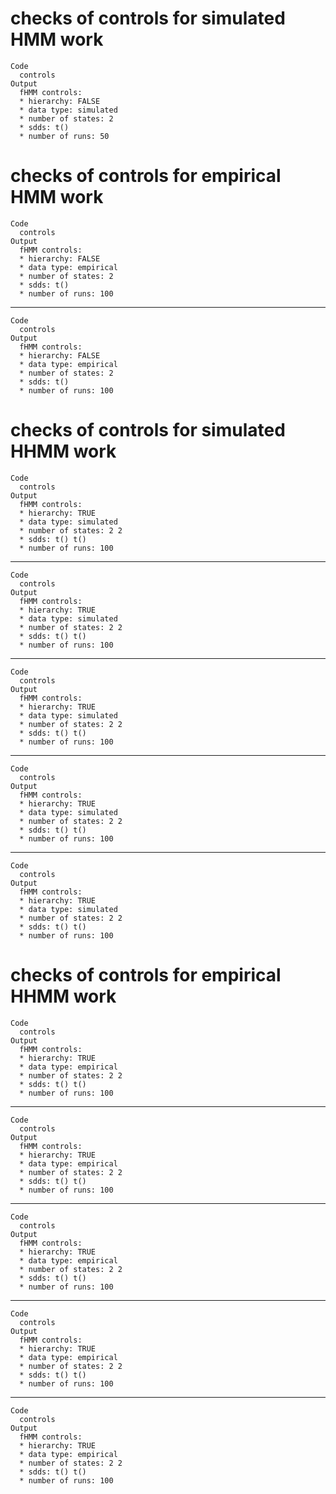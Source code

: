 # checks of controls for simulated HMM work

    Code
      controls
    Output
      fHMM controls:
      * hierarchy: FALSE 
      * data type: simulated 
      * number of states: 2 
      * sdds: t() 
      * number of runs: 50  

# checks of controls for empirical HMM work

    Code
      controls
    Output
      fHMM controls:
      * hierarchy: FALSE 
      * data type: empirical 
      * number of states: 2 
      * sdds: t() 
      * number of runs: 100  

---

    Code
      controls
    Output
      fHMM controls:
      * hierarchy: FALSE 
      * data type: empirical 
      * number of states: 2 
      * sdds: t() 
      * number of runs: 100  

# checks of controls for simulated HHMM work

    Code
      controls
    Output
      fHMM controls:
      * hierarchy: TRUE 
      * data type: simulated 
      * number of states: 2 2 
      * sdds: t() t() 
      * number of runs: 100  

---

    Code
      controls
    Output
      fHMM controls:
      * hierarchy: TRUE 
      * data type: simulated 
      * number of states: 2 2 
      * sdds: t() t() 
      * number of runs: 100  

---

    Code
      controls
    Output
      fHMM controls:
      * hierarchy: TRUE 
      * data type: simulated 
      * number of states: 2 2 
      * sdds: t() t() 
      * number of runs: 100  

---

    Code
      controls
    Output
      fHMM controls:
      * hierarchy: TRUE 
      * data type: simulated 
      * number of states: 2 2 
      * sdds: t() t() 
      * number of runs: 100  

---

    Code
      controls
    Output
      fHMM controls:
      * hierarchy: TRUE 
      * data type: simulated 
      * number of states: 2 2 
      * sdds: t() t() 
      * number of runs: 100  

# checks of controls for empirical HHMM work

    Code
      controls
    Output
      fHMM controls:
      * hierarchy: TRUE 
      * data type: empirical 
      * number of states: 2 2 
      * sdds: t() t() 
      * number of runs: 100  

---

    Code
      controls
    Output
      fHMM controls:
      * hierarchy: TRUE 
      * data type: empirical 
      * number of states: 2 2 
      * sdds: t() t() 
      * number of runs: 100  

---

    Code
      controls
    Output
      fHMM controls:
      * hierarchy: TRUE 
      * data type: empirical 
      * number of states: 2 2 
      * sdds: t() t() 
      * number of runs: 100  

---

    Code
      controls
    Output
      fHMM controls:
      * hierarchy: TRUE 
      * data type: empirical 
      * number of states: 2 2 
      * sdds: t() t() 
      * number of runs: 100  

---

    Code
      controls
    Output
      fHMM controls:
      * hierarchy: TRUE 
      * data type: empirical 
      * number of states: 2 2 
      * sdds: t() t() 
      * number of runs: 100  

